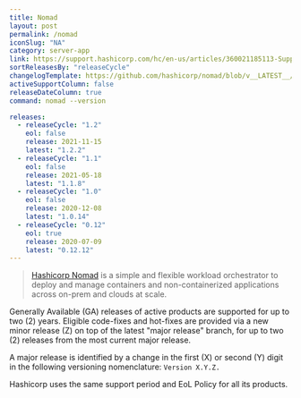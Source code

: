 ```yaml
---
title: Nomad
layout: post
permalink: /nomad
iconSlug: "NA"
category: server-app
link: https://support.hashicorp.com/hc/en-us/articles/360021185113-Support-Period-and-End-of-Life-EOL-Policy
sortReleasesBy: "releaseCycle"
changelogTemplate: https://github.com/hashicorp/nomad/blob/v__LATEST__/CHANGELOG.md
activeSupportColumn: false
releaseDateColumn: true
command: nomad --version

releases:
  - releaseCycle: "1.2"
    eol: false
    release: 2021-11-15
    latest: "1.2.2"
  - releaseCycle: "1.1"
    eol: false
    release: 2021-05-18
    latest: "1.1.8"
  - releaseCycle: "1.0"
    eol: false
    release: 2020-12-08
    latest: "1.0.14"
  - releaseCycle: "0.12"
    eol: true
    release: 2020-07-09
    latest: "0.12.12"
---
```

> [Hashicorp Nomad](https://www.nomadproject.io/) is a simple and flexible workload orchestrator to deploy and manage containers and non-containerized applications across on-prem and clouds at scale.

Generally Available (GA) releases of active products are supported for up to two (2) years. Eligible code-fixes and hot-fixes are provided via a new minor release (Z) on top of the latest "major release" branch, for up to two (2) releases from the most current major release. 

A major release is identified by a change in the first (X) or second (Y) digit in the following versioning nomenclature: `Version X.Y.Z.`

Hashicorp uses the same support period and EoL Policy for all its products.
